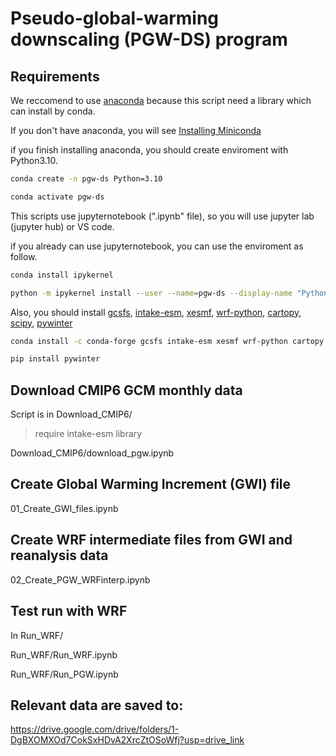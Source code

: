 # Pseudo-global-warming downscaling (PGW-DS) program

## Requirements

We reccomend to use [anaconda](https://www.anaconda.com/) because this script need a library which can install by conda.

If you don't have anaconda, you will see [Installing Miniconda](https://www.anaconda.com/docs/getting-started/miniconda/install#linux-terminal-installer)

if you finish installing anaconda, you should create enviroment with Python3.10.

```bash
conda create -n pgw-ds Python=3.10 
```
```bash
conda activate pgw-ds
```
This scripts use jupyternotebook (".ipynb" file), so you will use jupyter lab (jupyter hub) or VS code.


if you already can use jupyternotebook, you can use the enviroment as follow.

```bash
conda install ipykernel
```

```bash
python -m ipykernel install --user --name=pgw-ds --display-name "Python (PGW-DS)"
```

Also, you should install [gcsfs](https://gcsfs.readthedocs.io/en/latest/), [intake-esm](https://intake-esm.readthedocs.io/en/stable/), [xesmf](https://xesmf.readthedocs.io/en/latest/index.html), [wrf-python](https://wrf-python.readthedocs.io/en/latest/), [cartopy](https://scitools.org.uk/cartopy/docs/latest/), [scipy](https://scipy.org/install/), [pywinter](https://pywinter.readthedocs.io/en/latest/)
```bash
conda install -c conda-forge gcsfs intake-esm xesmf wrf-python cartopy scipy
```

```bash
pip install pywinter
```



## Download CMIP6 GCM monthly data
Script is in Download_CMIP6/

 > require intake-esm library

Download_CMIP6/download_pgw.ipynb

## Create Global Warming Increment (GWI) file

01_Create_GWI_files.ipynb

## Create WRF intermediate files from GWI and reanalysis data 

02_Create_PGW_WRFinterp.ipynb

## Test run with WRF

In Run_WRF/

Run_WRF/Run_WRF.ipynb

Run_WRF/Run_PGW.ipynb

## Relevant data are saved to:

https://drive.google.com/drive/folders/1-DgBXOMXOd7CokSxHDvA2XrcZtOSoWfj?usp=drive_link



